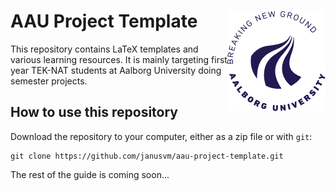 # AAU Project Template <img src="resources/img/AAU_UK_CIRCLE_blue_rgb.png" align="right"/>

This repository contains LaTeX templates and various learning resources.
It is mainly targeting first year TEK-NAT students at Aalborg University doing semester projects.


## How to use this repository

Download the repository to your computer, either as a zip file or with `git`:

```console
git clone https://github.com/janusvm/aau-project-template.git
```

The rest of the guide is coming soon...
